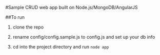 #Sample CRUD web app built on Node.js/MongoDB/AngularJS

##To run

1. clone the repo

2. rename config/config.sample.js to config.js and set up your db info

3. cd into the project directory and run `node app`
